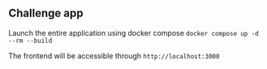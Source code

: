 ## Challenge app
Launch the entire application using docker compose
`docker compose up -d --rm --build`

The frontend will be accessible through `http://localhost:3000`
